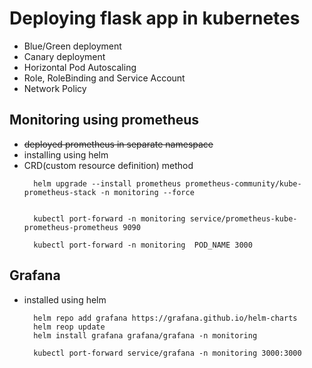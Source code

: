 # Deploying flask app in kubernetes
- Blue/Green deployment
- Canary deployment
- Horizontal Pod Autoscaling
- Role, RoleBinding and Service Account
- Network Policy

## Monitoring using prometheus
- ~~deployed prometheus in separate namespace~~
- installing using helm
- CRD(custom resource definition) method
  ```
    helm upgrade --install prometheus prometheus-community/kube-prometheus-stack -n monitoring --force


    kubectl port-forward -n monitoring service/prometheus-kube-prometheus-prometheus 9090

    kubectl port-forward -n monitoring  POD_NAME 3000
  ```



## Grafana
- installed using helm
  ```
    helm repo add grafana https://grafana.github.io/helm-charts
    helm reop update
    helm install grafana grafana/grafana -n monitoring

    kubectl port-forward service/grafana -n monitoring 3000:3000 
  ```